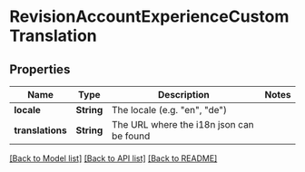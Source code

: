 # RevisionAccountExperienceCustomTranslation

## Properties

Name | Type | Description | Notes
------------ | ------------- | ------------- | -------------
**locale** | **String** | The locale (e.g. \"en\", \"de\") | 
**translations** | **String** | The URL where the i18n json can be found | 

[[Back to Model list]](../README.md#documentation-for-models) [[Back to API list]](../README.md#documentation-for-api-endpoints) [[Back to README]](../README.md)


